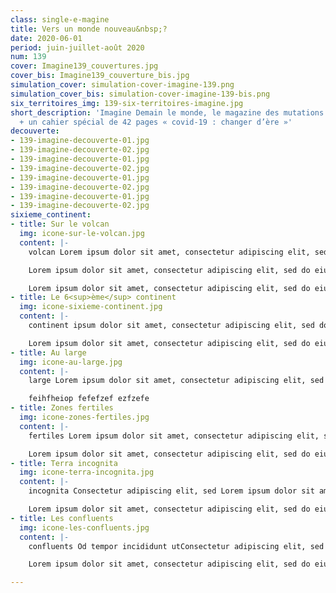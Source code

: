 ```yaml
---
class: single-e-magine
title: Vers un monde nouveau&nbsp;?
date: 2020-06-01
period: juin-juillet-août 2020
num: 139
cover: Imagine139_couvertures.jpg
cover_bis: Imagine139_couverture_bis.jpg
simulation_cover: simulation-cover-imagine-139.png
simulation_cover_bis: simulation-cover-imagine-139-bis.png
six_territoires_img: 139-six-territoires-imagine.jpg
short_description: 'Imagine Demain le monde, le magazine des mutations. 116 pages
  + un cahier spécial de 42 pages « covid-19 : changer d’ère »'
decouverte:
- 139-imagine-decouverte-01.jpg
- 139-imagine-decouverte-02.jpg
- 139-imagine-decouverte-01.jpg
- 139-imagine-decouverte-02.jpg
- 139-imagine-decouverte-01.jpg
- 139-imagine-decouverte-02.jpg
- 139-imagine-decouverte-01.jpg
- 139-imagine-decouverte-02.jpg
sixieme_continent:
- title: Sur le volcan
  img: icone-sur-le-volcan.jpg
  content: |-
    volcan Lorem ipsum dolor sit amet, consectetur adipiscing elit, sed do eiusmod tempor incididunt ut. Lorem ipsum dolor sit amet, consectetur adipiscing elit, sed do eiusmod tempor incididunt ut.

    Lorem ipsum dolor sit amet, consectetur adipiscing elit, sed do eiusmod tempor incididunt ut.Lorem ipsum dolor sit amet, consectetur adipiscing elit, sed do eiusmod tempor incididunt ut.Lorem ipsum dolor sit amet, consectetur adipiscing elit, sed do eiusmod tempor incididunt ut.Lorem ipsum dolor sit amet, consectetur adipiscing elit, sed do eiusmod tempor incididunt ut.Lorem ipsum dolor sit amet, consectetur adipiscing elit, sed do eiusmod tempor incididunt ut.

    Lorem ipsum dolor sit amet, consectetur adipiscing elit, sed do eiusmod tempor incididunt ut.
- title: Le 6<sup>ème</sup> continent
  img: icone-sixieme-continent.jpg
  content: |-
    continent ipsum dolor sit amet, consectetur adipiscing elit, sed do eiusmod tempor incididunt ut, sed do eiusmod tempor incididunt ut. Lorem ipsum dolor sit amet, consectetur adipiscing elit, sed do eiusmod tempor incididunt ut.

    Lorem ipsum dolor sit amet, consectetur adipiscing elit, sed do eiusmod tempor incididunt ut.Lorem ipsum dolor sit amet, consectetur adipiscing elit, sed do eiusmod tempor incididunt ut.Lorem ipsum dolor sit amet, consectetur adipiscing elit, sed do eiusmod tempor incididunt ut.Lorem ipsum dolor sit amet, consectetur adipiscing elit, sed do eiusmod tempor incididunt ut.Lorem ipsum dolor sit amet, consectetur adipiscing elit, sed do eiusmod tempor incididunt ut.
- title: Au large
  img: icone-au-large.jpg
  content: |-
    large Lorem ipsum dolor sit amet, consectetur adipiscing elit, sed do eiusmod tempor incididunt ut, sed do eiusmod tempor incididunt ut. Lorem ipsum dolor sit amet, consectetur adipiscing elit, sed do eiusmod tempor incididunt ut.

    feihfheiop fefefzef ezfzefe
- title: Zones fertiles
  img: icone-zones-fertiles.jpg
  content: |-
    fertiles Lorem ipsum dolor sit amet, consectetur adipiscing elit, sed do eiusmod tempor incididunt ut, sed do eiusmod tempor incididunt ut. Lorem ipsum dolor sit amet, consectetur adipiscing elit, sed do eiusmod tempor incididunt ut.

    Lorem ipsum dolor sit amet, consectetur adipiscing elit, sed do eiusmod tempor incididunt ut, sed do eiusmod tempor incididunt ut. Lorem ipsum dolor sit amet, consectetur adipiscing elit, sed do eiusmod tempor incididunt ut.
- title: Terra incognita
  img: icone-terra-incognita.jpg
  content: |-
    incognita Consectetur adipiscing elit, sed Lorem ipsum dolor sit amet, consectetur adipiscing elit, sed do eiusmod tempor incididunt ut, sed do eiusmod tempor incididunt ut. Lorem ipsum dolor sit amet, consectetur adipiscing elit, sed do eiusmod tempor incididunt ut.

    Lorem ipsum dolor sit amet, consectetur adipiscing elit, sed do eiusmod tempor incididunt ut, sed do eiusmod tempor incididunt ut. Lorem ipsum dolor sit amet, consectetur adipiscing elit, sed do eiusmod tempor incididunt ut.
- title: Les confluents
  img: icone-les-confluents.jpg
  content: |-
    confluents Od tempor incididunt utConsectetur adipiscing elit, sed Lorem ipsum dolor sit amet, consectetur adipiscing elit, sed do eiusmod tempor incididunt ut, sed do eiusmod tempor incididunt ut. Lorem ipsum dolor sit amet, consectetur adipiscing elit, sed do eiusmod tempor incididunt ut.

    Lorem ipsum dolor sit amet, consectetur adipiscing elit, sed do eiusmod tempor incididunt ut, sed do eiusmod tempor incididunt ut. Lorem ipsum dolor sit amet, consectetur adipiscing elit, sed do eiusmod tempor incididunt ut.

---
```

